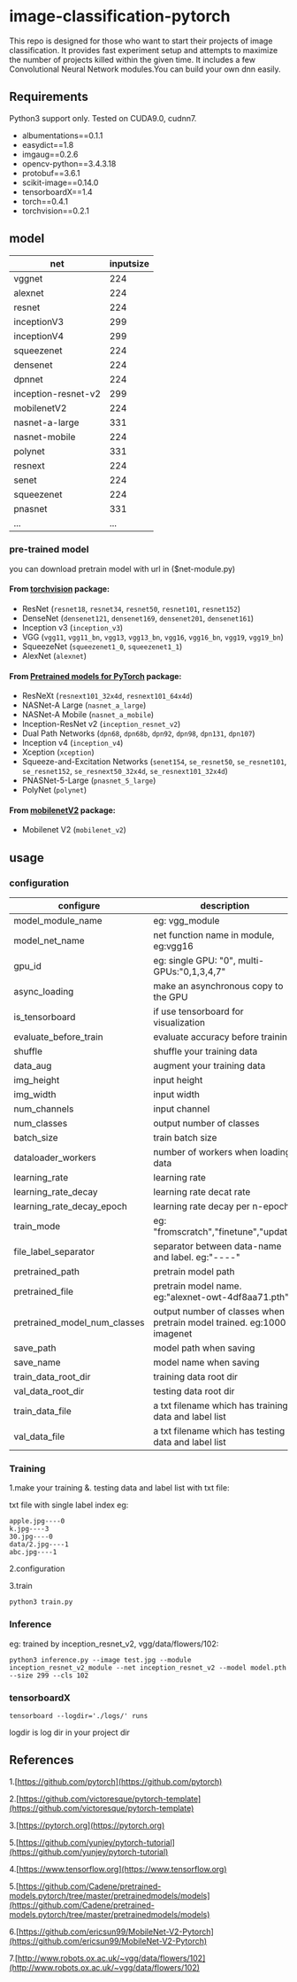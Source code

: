 # image-classification-pytorch
This repo is designed for those who want to start their projects of image classification.
It provides fast experiment setup and attempts to maximize the number of projects killed within the given time.
It includes a few Convolutional Neural Network modules.You can build your own dnn easily.

## Requirements
Python3 support only. Tested on CUDA9.0, cudnn7.

* albumentations==0.1.1
* easydict==1.8
* imgaug==0.2.6
* opencv-python==3.4.3.18
* protobuf==3.6.1
* scikit-image==0.14.0
* tensorboardX==1.4
* torch==0.4.1
* torchvision==0.2.1

## model
| net                     | inputsize |
|-------------------------|-----------|
| vggnet                  | 224       |
| alexnet                 | 224       |
| resnet                  | 224       |
| inceptionV3             | 299       |
| inceptionV4             | 299       |
| squeezenet              | 224       |
| densenet                | 224       |
| dpnnet                  | 224       |
| inception-resnet-v2     | 299       |
| mobilenetV2             | 224       |
| nasnet-a-large          | 331       |
| nasnet-mobile           | 224       |
| polynet                 | 331       |
| resnext                 | 224       |
| senet                   | 224       |
| squeezenet              | 224       |
| pnasnet                 | 331       |
| ...                     | ...       |

### pre-trained model
you can download pretrain model with url in ($net-module.py)

#### From [torchvision](https://github.com/pytorch/vision/) package:

- ResNet (`resnet18`, `resnet34`, `resnet50`, `resnet101`, `resnet152`)
- DenseNet (`densenet121`, `densenet169`, `densenet201`, `densenet161`)
- Inception v3 (`inception_v3`)
- VGG (`vgg11`, `vgg11_bn`, `vgg13`, `vgg13_bn`, `vgg16`, `vgg16_bn`, `vgg19`, `vgg19_bn`)
- SqueezeNet (`squeezenet1_0`, `squeezenet1_1`)
- AlexNet (`alexnet`)

#### From [Pretrained models for PyTorch](https://github.com/Cadene/pretrained-models.pytorch) package:
- ResNeXt (`resnext101_32x4d`, `resnext101_64x4d`)
- NASNet-A Large (`nasnet_a_large`)
- NASNet-A Mobile (`nasnet_a_mobile`)
- Inception-ResNet v2 (`inception_resnet_v2`)
- Dual Path Networks (`dpn68`, `dpn68b`, `dpn92`, `dpn98`, `dpn131`, `dpn107`)
- Inception v4 (`inception_v4`)
- Xception (`xception`)
- Squeeze-and-Excitation Networks (`senet154`, `se_resnet50`, `se_resnet101`, `se_resnet152`, `se_resnext50_32x4d`, `se_resnext101_32x4d`)
- PNASNet-5-Large (`pnasnet_5_large`)
- PolyNet (`polynet`)

#### From [mobilenetV2](https://github.com/ericsun99/MobileNet-V2-Pytorch) package:
- Mobilenet V2 (`mobilenet_v2`)

## usage

### configuration
| configure                       | description                                                               |
|---------------------------------|---------------------------------------------------------------------------|
| model_module_name               | eg: vgg_module                                                             |
| model_net_name                  | net function name in module, eg:vgg16                                     |
| gpu_id                          | eg: single GPU: "0", multi-GPUs:"0,1,3,4,7"                                                           |
| async_loading                   | make an asynchronous copy to the GPU                                      |
| is_tensorboard                  | if use tensorboard for visualization                                      |
| evaluate_before_train           | evaluate accuracy before training                                         |
| shuffle                         | shuffle your training data                                                |
| data_aug                        | augment your training data                                                |
| img_height                      | input height                                                              |
| img_width                       | input width                                                               |
| num_channels                    | input channel                                                             |
| num_classes                     | output number of classes                                                  |
| batch_size                      | train batch size                                                          |
| dataloader_workers              | number of workers when loading data                                       |
| learning_rate                   | learning rate                                                             |
| learning_rate_decay             | learning rate decat rate                                                  |
| learning_rate_decay_epoch       | learning rate decay per n-epoch                                           |
| train_mode                      | eg:  "fromscratch","finetune","update"                                    |
| file_label_separator            | separator between data-name and label. eg:"----"                          |
| pretrained_path                 | pretrain model path                                                       |
| pretrained_file                 | pretrain model name. eg:"alexnet-owt-4df8aa71.pth"                        |
| pretrained_model_num_classes    | output number of classes when pretrain model trained. eg:1000 in imagenet |
| save_path                       | model path when saving                                                    |
| save_name                       | model name when saving                                                    |
| train_data_root_dir             | training data root dir                                                    |
| val_data_root_dir               | testing data root dir                                                     |
| train_data_file                 | a txt filename which has training data and label list                     |
| val_data_file                   | a txt filename which has testing data and label list                      |

### Training
1.make your training &. testing data and label list with txt file:

txt file with single label index eg:

	apple.jpg----0
	k.jpg----3
	30.jpg----0
	data/2.jpg----1
	abc.jpg----1
2.configuration

3.train

	python3 train.py

### Inference
eg: trained by inception_resnet_v2, vgg/data/flowers/102:

	python3 inference.py --image test.jpg --module inception_resnet_v2_module --net inception_resnet_v2 --model model.pth --size 299 --cls 102

### tensorboardX

	tensorboard --logdir='./logs/' runs

logdir is log dir in your project dir 

## References
1.[https://github.com/pytorch](https://github.com/pytorch)

2.[https://github.com/victoresque/pytorch-template](https://github.com/victoresque/pytorch-template)

3.[https://pytorch.org](https://pytorch.org)

5.[https://github.com/yunjey/pytorch-tutorial](https://github.com/yunjey/pytorch-tutorial)

4.[https://www.tensorflow.org](https://www.tensorflow.org)

5.[https://github.com/Cadene/pretrained-models.pytorch/tree/master/pretrainedmodels/models](https://github.com/Cadene/pretrained-models.pytorch/tree/master/pretrainedmodels/models)

6.[https://github.com/ericsun99/MobileNet-V2-Pytorch](https://github.com/ericsun99/MobileNet-V2-Pytorch)

7.[http://www.robots.ox.ac.uk/~vgg/data/flowers/102](http://www.robots.ox.ac.uk/~vgg/data/flowers/102)
